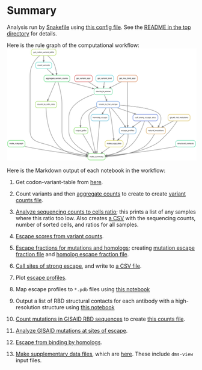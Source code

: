 # Summary

Analysis run by [Snakefile](../../Snakefile)
using [this config file](../../config.yaml).
See the [README in the top directory](../../README.md)
for details.

Here is the rule graph of the computational workflow:
![rulegraph.svg](rulegraph.svg)

Here is the Markdown output of each notebook in the workflow:

1. Get codon-variant-table from [here](https://media.githubusercontent.com/media/jbloomlab/SARS-CoV-2-RBD_DMS/master/results/variants/codon_variant_table.csv).

2. Count variants and then
   [aggregate counts](aggregate_variant_counts.md) to create
   to create [variant counts file](../counts/variant_counts.csv).

3. [Analyze sequencing counts to cells ratio](counts_to_cells_ratio.md);
   this prints a list of any samples where this ratio too low. Also
   creates [a CSV](../counts/counts_to_cells.csv) with the
   sequencing counts, number of sorted cells, and ratios for
   all samples.

4. [Escape scores from variant counts](counts_to_scores.md).

5. [Escape fractions for mutations and homologs](scores_to_frac_escape.md);
   creating [mutation escape fraction file](../escape_scores/escape_fracs.csv)
   and [homolog escape fraction file](../escape_scores/escape_fracs_homologs.csv).

6. [Call sites of strong escape](call_strong_escape_sites.md),
   and write to [a CSV file](../escape_profiles/strong_escape_sites.csv).

7. Plot [escape profiles](escape_profiles.md).

10. Map escape profiles to ``*.pdb`` files using [this notebook](output_pdbs.md)

11. Output a list of RBD structural contacts for each antibody with a high-resolution structure using [this notebook](annotate_structural_contacts.md)

12. [Count mutations in GISAID RBD sequences](gisaid_rbd_mutations.md)
    to create [this counts file](../GISAID_mutations/mutation_counts.csv).

13. [Analyze GISAID mutations at sites of escape](natural_mutations.md).

14. [Escape from binding by homologs](homolog_escape.md).

15. [Make supplementary data files](make_supp_data.md),
    which are [here](../supp_data). These include
    `dms-view` input files.